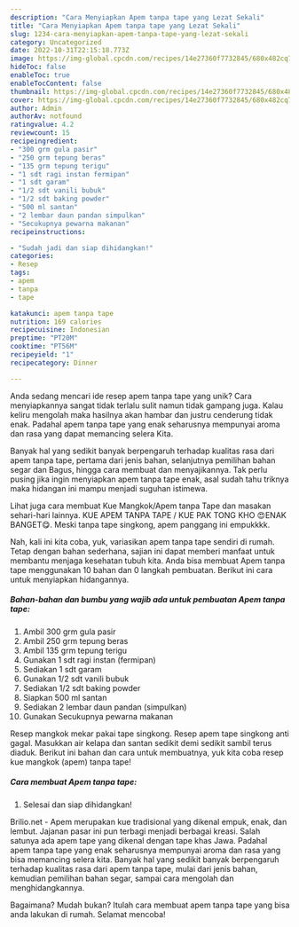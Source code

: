 ```yaml
---
description: "Cara Menyiapkan Apem tanpa tape yang Lezat Sekali"
title: "Cara Menyiapkan Apem tanpa tape yang Lezat Sekali"
slug: 1234-cara-menyiapkan-apem-tanpa-tape-yang-lezat-sekali
category: Uncategorized
date: 2022-10-31T22:15:18.773Z
image: https://img-global.cpcdn.com/recipes/14e27360f7732845/680x482cq70/apem-tanpa-tape-foto-resep-utama.jpg
hideToc: false
enableToc: true
enableTocContent: false
thumbnail: https://img-global.cpcdn.com/recipes/14e27360f7732845/680x482cq70/apem-tanpa-tape-foto-resep-utama.jpg
cover: https://img-global.cpcdn.com/recipes/14e27360f7732845/680x482cq70/apem-tanpa-tape-foto-resep-utama.jpg
author: Admin
authorAv: notfound
ratingvalue: 4.2
reviewcount: 15
recipeingredient:
- "300 grm gula pasir"
- "250 grm tepung beras"
- "135 grm tepung terigu"
- "1 sdt ragi instan fermipan"
- "1 sdt garam"
- "1/2 sdt vanili bubuk"
- "1/2 sdt baking powder"
- "500 ml santan"
- "2 lembar daun pandan simpulkan"
- "Secukupnya pewarna makanan"
recipeinstructions:

- "Sudah jadi dan siap dihidangkan!"
categories:
- Resep
tags:
- apem
- tanpa
- tape

katakunci: apem tanpa tape 
nutrition: 169 calories
recipecuisine: Indonesian
preptime: "PT20M"
cooktime: "PT56M"
recipeyield: "1"
recipecategory: Dinner

---
```





Anda sedang mencari ide resep apem tanpa tape yang unik? Cara menyiapkannya sangat tidak terlalu sulit namun tidak gampang juga. Kalau keliru mengolah maka hasilnya akan hambar dan justru cenderung tidak enak. Padahal apem tanpa tape yang enak seharusnya mempunyai aroma dan rasa yang dapat memancing selera Kita.





Banyak hal yang sedikit banyak berpengaruh terhadap kualitas rasa dari apem tanpa tape, pertama dari jenis bahan, selanjutnya pemilihan bahan segar dan Bagus, hingga cara membuat dan menyajikannya. Tak perlu pusing jika ingin menyiapkan apem tanpa tape enak,      asal sudah tahu triknya maka hidangan ini mampu menjadi suguhan istimewa.














Lihat juga cara membuat Kue Mangkok/Apem tanpa Tape dan masakan sehari-hari lainnya. KUE APEM TANPA TAPE / KUE PAK TONG KHO 😍ENAK BANGET😋. Meski tanpa tape singkong, apem panggang ini empukkkk.






Nah, kali ini kita coba, yuk, variasikan apem tanpa tape sendiri di rumah. Tetap dengan bahan sederhana, sajian ini dapat memberi manfaat untuk membantu menjaga kesehatan tubuh kita. Anda bisa membuat Apem tanpa tape menggunakan 10 bahan dan 0 langkah pembuatan. Berikut ini cara untuk menyiapkan hidangannya.

<!--inarticleads1-->

##### Bahan-bahan dan bumbu yang wajib ada untuk pembuatan Apem tanpa tape:

1. Ambil 300 grm gula pasir
1. Ambil 250 grm tepung beras
1. Ambil 135 grm tepung terigu
1. Gunakan 1 sdt ragi instan (fermipan)
1. Sediakan 1 sdt garam
1. Gunakan 1/2 sdt vanili bubuk
1. Sediakan 1/2 sdt baking powder
1. Siapkan 500 ml santan
1. Sediakan 2 lembar daun pandan (simpulkan)
1. Gunakan Secukupnya pewarna makanan


Resep mangkok mekar pakai tape singkong. Resep apem tape singkong anti gagal. Masukkan air kelapa dan santan sedikit demi sedikit sambil terus diaduk. Berikut ini bahan dan cara untuk membuatnya, yuk kita coba resep kue mangkok (apem) tanpa tape! 

<!--inarticleads2-->

##### Cara membuat Apem tanpa tape:


1. Selesai dan siap dihidangkan!

Brilio.net - Apem merupakan kue tradisional yang dikenal empuk, enak, dan lembut. Jajanan pasar ini pun terbagi menjadi berbagai kreasi. Salah satunya ada apem tape yang dikenal dengan tape khas Jawa. Padahal apem tanpa tape yang enak seharusnya mempunyai aroma dan rasa yang bisa memancing selera kita. Banyak hal yang sedikit banyak berpengaruh terhadap kualitas rasa dari apem tanpa tape, mulai dari jenis bahan, kemudian pemilihan bahan segar, sampai cara mengolah dan menghidangkannya. 

Bagaimana? Mudah bukan? Itulah cara membuat apem tanpa tape yang bisa anda lakukan di rumah. Selamat mencoba!
